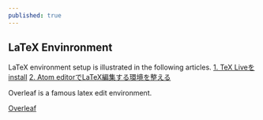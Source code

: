 ```yaml
---
published: true
---
```


## LaTeX Envinronment

LaTeX environment setup is illustrated in the following articles.
[1. TeX Liveをinstall](https://texwiki.texjp.org/?TeX%20Live)
[2. Atom editorでLaTeX編集する環境を整える](https://ochiailab.blogspot.com/2016/08/atomlatex.html)

Overleaf is a famous latex edit environment.

[Overleaf](https://www.overleaf.com/)
